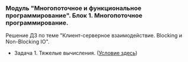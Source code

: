 ﻿### Модуль "Многопоточное и функциональное программирование". Блок 1. Многопоточное программирование.
Решение ДЗ по теме "Клиент-серверное взаимодействие. Blocking и Non-Blocking IO".

* Задача 1. Тяжелые вычисления. ([Условие здесь](https://github.com/netology-code/jd-homeworks/blob/master/clientserver/task1/README.md))
